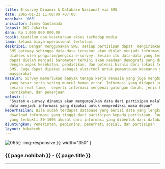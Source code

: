 ```yaml
---
title: E-survey Dinamis & Database Nasional via SMS
date: 2065-01-23 11:08:00 +07:00
nohibah: '065'
inisiator: Jimmy Gautamada
lokasi: DKI Jakarta
dana: Rp 1.000.000.000,00
topik: Keadilan dan kesetaraan akses terhadap media
lama: Selama biaya operasional tertutupi
deskripsi: Dengan menggunakan SMS, setiap partisipan dapat  mengirimkan SMS ke sebuah
  SMS gateway sehingga data-data tersebut akan diolah menjadi informasi yang dapat
  diakses oleh pengirim/pengisi e-survey. Selain itu data-data yang tersimpan di database
  dapat diolah menjadi barometer terkini akan keadaan demografi yang dapat dikaitkan
  dengan aspek kesehatan, pendidikan, dan potensi bisnis dari lokasi tempat pengirim
  SMS. Juga dapat dipakai sebagai alat/tool untuk pemantauan keamanan yang swadaya
  masyarakat
masalah: Survey memerlukan banyak tenaga kerja manusia yang juga menghabiskan biaya
  yang besar serta sering muncul human error. Informasi yang didapat juga akan diolah
  secara real time,  seperti informasi mengenai golongan darah, jenis kelamin, status
  pernikahan, dan pekerjaan
solusi: |-
  "System e-survey dinamis akan mengumpulkan data dari partisipan melalui SMS ke suatu database yang akan diolah dengan mesin AI (artificial intelligence/kecerdasan buatan). Bersama para staff analisa database, AI akan belajar tentang cara-cara mengolah
  data menjadi informasi yang dipakai untuk memprediksi masa depan"
keberhasilan: Bila sudah terdapat database yang berisi data yang lengkap dan tingkat
  download informasi yang tinggi dari partisipan kepada partisipan. Juga adanya prediksi
  yang terbukti 80-100% akurat dari informasi yang dibentuk dari database
diuntungkan: Pemerintah, pebisnins, pemerhati sosial, dan partisipan
layout: hibahcmb
---
```


![065](/static/img/hibahcmb/065.png){: .img-responsive }{: width="350" }

### {{ page.nohibah }} - {{ page.title }}

---
